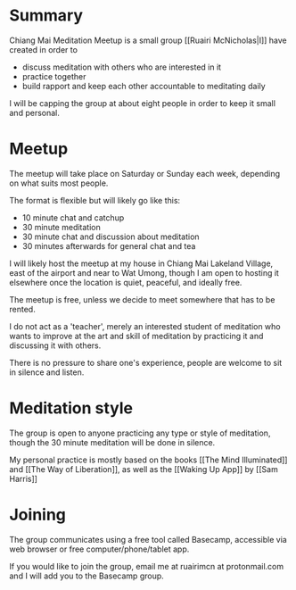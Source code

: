 # Summary
Chiang Mai Meditation Meetup is a small group [[Ruairi McNicholas|I]] have created in order to 
- discuss meditation with others who are interested in it
- practice together 
- build rapport and keep each other accountable to meditating daily

I will be capping the group at about eight people in order to keep it small and personal. 



# Meetup
The meetup will take place on Saturday or Sunday each week, depending on what suits most people.

The format is flexible but will likely go like this:
- 10 minute chat and catchup
- 30 minute meditation
- 30 minute chat and discussion about meditation
- 30 minutes afterwards for general chat and tea

I will likely host the meetup at my house in Chiang Mai Lakeland Village, east of the airport and near to Wat Umong, though I am open to hosting it elsewhere once the location is quiet, peaceful, and ideally free. 

The meetup is free, unless we decide to meet somewhere that has to be rented. 

I do not act as a 'teacher', merely an interested student of meditation who wants to improve at the art and skill of meditation by practicing it and discussing it with others. 

There is no pressure to share one's experience, people are welcome to sit in silence and listen. 


# Meditation style
The group is open to anyone practicing any type or style of meditation, though the 30 minute meditation will be done in silence.

My personal practice is mostly based on the books [[The Mind Illuminated]] and [[The Way of Liberation]], as well as the [[Waking Up App]] by [[Sam Harris]]


# Joining 
The group communicates using a free tool called Basecamp, accessible via web browser or free computer/phone/tablet app.

If you would like to join the group, email me at
ruairimcn at protonmail.com
and I will add you to the Basecamp group. 